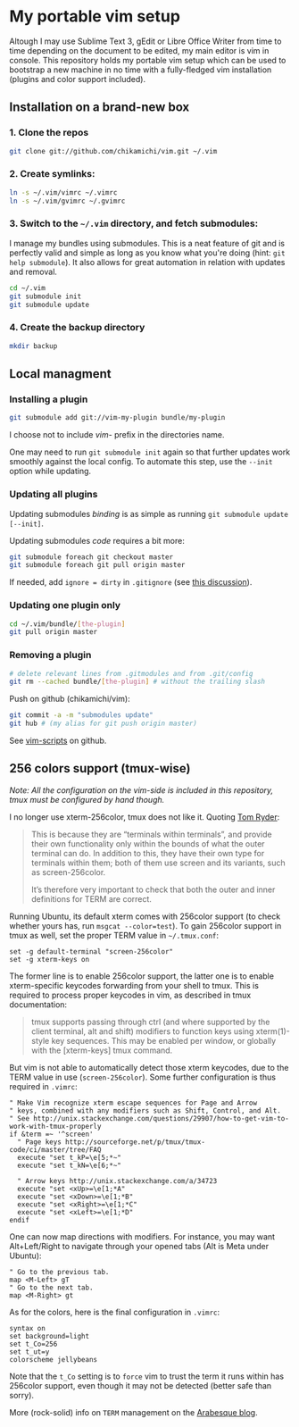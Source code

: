 My portable vim setup
=====================

Altough I may use Sublime Text 3, gEdit or Libre Office Writer from time to time depending on the document to be edited, my main editor is vim in console. This repository holds my portable vim setup which can be used to bootstrap a new machine in no time with a fully-fledged vim installation (plugins and color support included).

Installation on a brand-new box
-------------------------------

### 1. Clone the repos

``` bash
git clone git://github.com/chikamichi/vim.git ~/.vim
```

### 2. Create symlinks:

``` bash
ln -s ~/.vim/vimrc ~/.vimrc
ln -s ~/.vim/gvimrc ~/.gvimrc
```

### 3. Switch to the `~/.vim` directory, and fetch submodules:

I manage my bundles using submodules. This is a neat feature of git and is perfectly valid and simple as long as you know what you're doing (hint: `git help submodule`). It also allows for great automation in relation with updates and removal.

``` bash
cd ~/.vim
git submodule init
git submodule update
```

### 4. Create the backup directory

``` bash
mkdir backup
```

Local managment
---------------

### Installing a plugin

``` bash
git submodule add git://vim-my-plugin bundle/my-plugin
```

I choose not to include *vim-* prefix in the directories name.

One may need to run `git submodule init` again so that further updates work smoothly against the local config. To automate this step, use the `--init` option while updating.

### Updating all plugins

Updating submodules *binding* is as simple as running `git submodule update [--init]`.

Updating submodules *code* requires a bit more:

``` bash
git submodule foreach git checkout master
git submodule foreach git pull origin master
```

If needed, add `ignore = dirty` in `.gitignore` (see [this discussion](http://www.nils-haldenwang.de/frameworks-and-tools/git/how-to-ignore-changes-in-git-submodules)).

### Updating one plugin only

``` bash
cd ~/.vim/bundle/[the-plugin]
git pull origin master
```

### Removing a plugin

``` bash
# delete relevant lines from .gitmodules and from .git/config
git rm --cached bundle/[the-plugin] # without the trailing slash
```

Push on github (chikamichi/vim):

``` bash
git commit -a -m "submodules update"
git hub # (my alias for git push origin master)
```

See [vim-scripts](https://github.com/vim-scripts/) on github.

256 colors support (tmux-wise)
------------------------------

*Note: All the configuration on the vim-side is included in this repository, tmux must be configured by hand though.*

I no longer use xterm-256color, tmux does not like it. Quoting [Tom Ryder](http://blog.sanctum.geek.nz/term-strings/):

> This is because they are “terminals within terminals”, and provide their own functionality only within the bounds of what the outer terminal can do. In addition to this, they have their own type for terminals within them; both of them use screen and its variants, such as screen-256color.
> 
> It’s therefore very important to check that both the outer and inner definitions for TERM are correct.

Running Ubuntu, its default xterm comes with 256color support (to check whether yours has, run `msgcat --color=test`). To gain 256color support in tmux as well, set the proper TERM value in `~/.tmux.conf`:

```
set -g default-terminal "screen-256color"
set -g xterm-keys on
```

The former line is to enable 256color support, the latter one is to enable xterm-specific keycodes forwarding from your shell to tmux. This is required to process proper keycodes in vim, as described in tmux documentation:

> tmux supports passing through ctrl (and where supported by the client terminal, alt and shift) modifiers to function keys using xterm(1)-style key sequences. This may be enabled per window, or globally with the [xterm-keys] tmux command.

But vim is not able to automatically detect those xterm keycodes, due to the TERM value in use (`screen-256color`). Some further configuration is thus required in `.vimrc`:

``` vi
" Make Vim recognize xterm escape sequences for Page and Arrow
" keys, combined with any modifiers such as Shift, Control, and Alt.
" See http://unix.stackexchange.com/questions/29907/how-to-get-vim-to-work-with-tmux-properly
if &term =~ '^screen'
  " Page keys http://sourceforge.net/p/tmux/tmux-code/ci/master/tree/FAQ
  execute "set t_kP=\e[5;*~"
  execute "set t_kN=\e[6;*~"

  " Arrow keys http://unix.stackexchange.com/a/34723
  execute "set <xUp>=\e[1;*A"
  execute "set <xDown>=\e[1;*B"
  execute "set <xRight>=\e[1;*C"
  execute "set <xLeft>=\e[1;*D"
endif
```

One can now map directions with modifiers. For instance, you may want Alt+Left/Right to navigate through your opened tabs (Alt is Meta under Ubuntu):

``` vi
" Go to the previous tab.
map <M-Left> gT
" Go to the next tab.
map <M-Right> gt
```

As for the colors, here is the final configuration in `.vimrc`:

``` vi
syntax on
set background=light
set t_Co=256
set t_ut=y
colorscheme jellybeans
```

Note that the `t_Co` setting is to `force` vim to trust the term it runs within has 256color support, even though it may not be detected (better safe than sorry).

More (rock-solid) info on `TERM` management on the [Arabesque blog](http://blog.sanctum.geek.nz/term-strings/).

